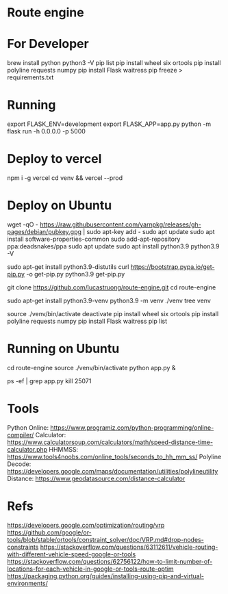 # Route engine

# For Developer
brew install python
python3 -V
pip list
pip install wheel six ortools
pip install polyline requests numpy
pip install Flask waitress
pip freeze > requirements.txt

# Running
export FLASK_ENV=development
export FLASK_APP=app.py
python -m flask run -h 0.0.0.0 -p 5000

# Deploy to vercel
npm i -g vercel
cd venv  && vercel --prod

# Deploy on Ubuntu
wget -qO - https://raw.githubusercontent.com/yarnpkg/releases/gh-pages/debian/pubkey.gpg | sudo apt-key add -
sudo apt update
sudo apt install software-properties-common 
sudo add-apt-repository ppa:deadsnakes/ppa 
sudo apt update
sudo apt install python3.9
python3.9 -V

sudo apt-get install python3.9-distutils
curl https://bootstrap.pypa.io/get-pip.py -o get-pip.py
python3.9 get-pip.py

git clone https://github.com/lucastruong/route-engine.git
cd route-engine

sudo apt-get install python3.9-venv
python3.9 -m venv ./venv
tree venv

source ./venv/bin/activate
deactivate
pip install wheel six ortools
pip install polyline requests numpy
pip install Flask waitress
pip list

# Running on Ubuntu
cd route-engine
source ./venv/bin/activate
python app.py &

ps -ef | grep app.py
kill 25071

# Tools
Python Online: https://www.programiz.com/python-programming/online-compiler/
Calculator: https://www.calculatorsoup.com/calculators/math/speed-distance-time-calculator.php
HHMMSS: https://www.tools4noobs.com/online_tools/seconds_to_hh_mm_ss/
Polyline Decode: https://developers.google.com/maps/documentation/utilities/polylineutility
Distance: https://www.geodatasource.com/distance-calculator

# Refs
https://developers.google.com/optimization/routing/vrp
https://github.com/google/or-tools/blob/stable/ortools/constraint_solver/doc/VRP.md#drop-nodes-constraints
https://stackoverflow.com/questions/63112611/vehicle-routing-with-different-vehicle-speed-google-or-tools
https://stackoverflow.com/questions/62756122/how-to-limit-number-of-locations-for-each-vehicle-in-google-or-tools-route-optim
https://packaging.python.org/guides/installing-using-pip-and-virtual-environments/
